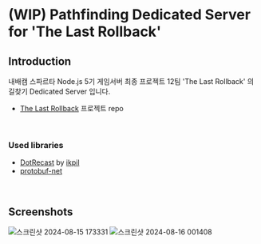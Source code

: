 # (WIP) Pathfinding Dedicated Server for '**The Last Rollback**'

## Introduction

 내배캠 스파르타 Node.js 5기 게임서버 최종 프로젝트
 12팀 'The Last Rollback' 의 길찾기 Dedicated Server 입니다.

- [The Last Rollback](https://github.com/eliotjang/the-last-rollback-server) 프로젝트 repo

<br> 

### Used libraries
- [DotRecast](https://github.com/ikpil/DotRecast?tab=readme-ov-file) by [ikpil](https://github.com/ikpil)  
- [protobuf-net](https://github.com/protobuf-net/protobuf-net)

<br>

## Screenshots

![스크린샷 2024-08-15 173331](https://github.com/user-attachments/assets/f7f128e6-dcfd-468f-b1d3-68984c853e32)
![스크린샷 2024-08-16 001408](https://github.com/user-attachments/assets/b7bad15b-26fa-4a08-8a64-9b5bd06127d5)
